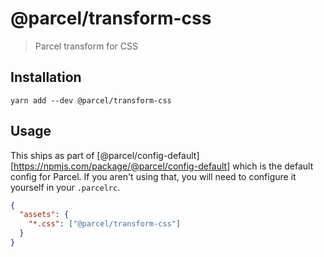 # @parcel/transform-css

> Parcel transform for CSS

## Installation

```
yarn add --dev @parcel/transform-css
```

## Usage

This ships as part of [@parcel/config-default][https://npmjs.com/package/@parcel/config-default]
which is the default config for Parcel. If you aren't using that, you will need
to configure it yourself in your `.parcelrc`.

```json
{
  "assets": {
    "*.css": ["@parcel/transform-css"]
  }
}
```
